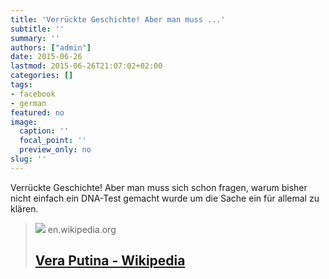 ```yaml
---
title: 'Verrückte Geschichte! Aber man muss ...'
subtitle: ''
summary: ''
authors: ["admin"]
date: 2015-06-26
lastmod: 2015-06-26T21:07:02+02:00
categories: []
tags:
- facebook
- german
featured: no
image:
  caption: ''
  focal_point: ''
  preview_only: no
slug: ''
---
```

Verrückte Geschichte! Aber man muss sich schon fragen, warum bisher nicht einfach ein DNA-Test gemacht wurde um die Sache ein für allemal zu klären.
> [![](https://upload.wikimedia.org/wikipedia/commons/9/99/Vladimir_Putin_with_his_mother.jpg)](https://en.wikipedia.org/wiki/Vera_Putina)
> en.wikipedia.org
> ## [Vera Putina - Wikipedia](https://en.wikipedia.org/wiki/Vera_Putina)
>
>



